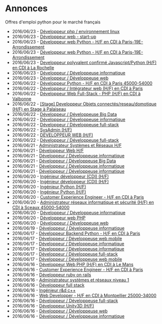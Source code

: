 # Annonces

Offres d'emploi python pour le marché français

* 2016/06/23 - [Développeur php / environnement linux](http://pyjobs.fr/job/2700/developpeur-php-environnement-linux "Développeur php / environnement linux")
* 2016/06/23 - [Développeur web - start-up](http://pyjobs.fr/job/2699/developpeur-web-start-up "Développeur web - start-up")
* 2016/06/23 - [Développeur web Python - H/F en CDI à Paris-19E-Arrondissement](http://pyjobs.fr/job/2198/developpeur-web-python-h-f-en-cdi-a-paris-19e-arrondissement "Développeur web Python - H/F en CDI à Paris-19E-Arrondissement")
* 2016/06/23 - [Développeur web Python - H/F en CDI à Paris-19E-Arrondissement](http://pyjobs.fr/job/2200/developpeur-web-python-h-f-en-cdi-a-paris-19e-arrondissement "Développeur web Python - H/F en CDI à Paris-19E-Arrondissement")
* 2016/06/23 - [Developpeur polyvalent confirmé Javascript/Python (H/F) en CDI à La Rochelle](http://pyjobs.fr/job/2199/developpeur-polyvalent-confirme-javascript-python-h-f-en-cdi-a-la-rochelle "Developpeur polyvalent confirmé Javascript/Python (H/F) en CDI à La Rochelle")
* 2016/06/23 - [Développeur / Développeuse informatique](http://pyjobs.fr/job/2201/developpeur-developpeuse-informatique "Développeur / Développeuse informatique")
* 2016/06/23 - [Développeur / Développeuse web](http://pyjobs.fr/job/2222/developpeur-developpeuse-web "Développeur / Développeuse web")
* 2016/06/22 - [Développeur Python - H/F en CDI à Paris 45000-54000](http://pyjobs.fr/job/2191/developpeur-python-h-f-en-cdi-a-paris-45000-54000 "Développeur Python - H/F en CDI à Paris 45000-54000")
* 2016/06/22 - [Développeur / Intégrateur web (H/F) en CDI à Paris](http://pyjobs.fr/job/2189/developpeur-integrateur-web-h-f-en-cdi-a-paris "Développeur / Intégrateur web (H/F) en CDI à Paris")
* 2016/06/22 - [Développeur Web Full-Stack - PHP (H/F) en CDI à Valbonne](http://pyjobs.fr/job/2190/developpeur-web-full-stack-php-h-f-en-cdi-a-valbonne "Développeur Web Full-Stack - PHP (H/F) en CDI à Valbonne")
* 2016/06/22 - [[Stage] Developpeur Objets connectés/reseau/domotique (H/F) en Stage à Palaiseau](http://pyjobs.fr/job/2187/stage-developpeur-objets-connectes-reseau-domotique-h-f-en-stage-a-palaiseau "[Stage] Developpeur Objets connectés/reseau/domotique (H/F) en Stage à Palaiseau")
* 2016/06/22 - [Développeur / Développeuse Big Data](http://pyjobs.fr/job/2192/developpeur-developpeuse-big-data "Développeur / Développeuse Big Data")
* 2016/06/22 - [Développeur / Développeuse informatique](http://pyjobs.fr/job/2195/developpeur-developpeuse-informatique "Développeur / Développeuse informatique")
* 2016/06/22 - [Développeur / Développeuse full-stack](http://pyjobs.fr/job/2186/developpeur-developpeuse-full-stack "Développeur / Développeuse full-stack")
* 2016/06/22 - [SysAdmin (H/F)](http://pyjobs.fr/job/2698/sysadmin-h-f "SysAdmin (H/F)")
* 2016/06/22 - [DÉVELOPPEUR WEB (H/F)](http://pyjobs.fr/job/2188/developpeur-web-h-f "DÉVELOPPEUR WEB (H/F)")
* 2016/06/22 - [Développeur / Développeuse full-stack](http://pyjobs.fr/job/2193/developpeur-developpeuse-full-stack "Développeur / Développeuse full-stack")
* 2016/06/21 - [Administrateur Systèmes et Réseaux H/F](http://pyjobs.fr/job/2179/administrateur-systemes-et-reseaux-h-f "Administrateur Systèmes et Réseaux H/F")
* 2016/06/21 - [Développeur Web H/F](http://pyjobs.fr/job/2180/developpeur-web-h-f "Développeur Web H/F")
* 2016/06/21 - [Développeur / Développeuse informatique](http://pyjobs.fr/job/2183/developpeur-developpeuse-informatique "Développeur / Développeuse informatique")
* 2016/06/21 - [Développeur / Développeuse Big Data](http://pyjobs.fr/job/2184/developpeur-developpeuse-big-data "Développeur / Développeuse Big Data")
* 2016/06/21 - [Développeur / Développeuse informatique](http://pyjobs.fr/job/2194/developpeur-developpeuse-informatique "Développeur / Développeuse informatique")
* 2016/06/21 - [Développeur / Développeuse informatique](http://pyjobs.fr/job/2196/developpeur-developpeuse-informatique "Développeur / Développeuse informatique")
* 2016/06/20 - [Ingénieur développeur (CDI) (H/F)](http://pyjobs.fr/job/2202/ingenieur-developpeur-cdi-h-f "Ingénieur développeur (CDI) (H/F)")
* 2016/06/20 - [Ingénieur développeur (CDI) (H/F)](http://pyjobs.fr/job/2177/ingenieur-developpeur-cdi-h-f "Ingénieur développeur (CDI) (H/F)")
* 2016/06/20 - [Ingénieur Python (H/F)](http://pyjobs.fr/job/2172/ingenieur-python-h-f "Ingénieur Python (H/F)")
* 2016/06/20 - [Ingénieur Python (H/F)](http://pyjobs.fr/job/2206/ingenieur-python-h-f "Ingénieur Python (H/F)")
* 2016/06/20 - [Customer Experience Engineer - H/F en CDI à Paris](http://pyjobs.fr/job/2171/customer-experience-engineer-h-f-en-cdi-a-paris "Customer Experience Engineer - H/F en CDI à Paris")
* 2016/06/20 - [Administrateur réseaux informatique et sécurité (H/F) en CDI à Sceaux 45000-54000](http://pyjobs.fr/job/2166/administrateur-reseaux-informatique-et-securite-h-f-en-cdi-a-sceaux-45000-54000 "Administrateur réseaux informatique et sécurité (H/F) en CDI à Sceaux 45000-54000")
* 2016/06/20 - [Développeur / Développeuse informatique](http://pyjobs.fr/job/2197/developpeur-developpeuse-informatique "Développeur / Développeuse informatique")
* 2016/06/20 - [Développeur web PHP](http://pyjobs.fr/job/2169/developpeur-web-php "Développeur web PHP")
* 2016/06/20 - [Développeur / Développeuse web](http://pyjobs.fr/job/2168/developpeur-developpeuse-web "Développeur / Développeuse web")
* 2016/06/19 - [Développeur / Développeuse informatique](http://pyjobs.fr/job/2167/developpeur-developpeuse-informatique "Développeur / Développeuse informatique")
* 2016/06/17 - [Développeur Backend Python - H/F en CDI à Paris](http://pyjobs.fr/job/2163/developpeur-backend-python-h-f-en-cdi-a-paris "Développeur Backend Python - H/F en CDI à Paris")
* 2016/06/17 - [Développeur / Développeuse web mobile](http://pyjobs.fr/job/2181/developpeur-developpeuse-web-mobile "Développeur / Développeuse web mobile")
* 2016/06/17 - [Développeur / Développeuse informatique](http://pyjobs.fr/job/2173/developpeur-developpeuse-informatique "Développeur / Développeuse informatique")
* 2016/06/17 - [Développeur / Développeuse informatique](http://pyjobs.fr/job/2175/developpeur-developpeuse-informatique "Développeur / Développeuse informatique")
* 2016/06/17 - [Développeur / Développeuse full-stack](http://pyjobs.fr/job/2164/developpeur-developpeuse-full-stack "Développeur / Développeuse full-stack")
* 2016/06/17 - [Développeur / Développeuse web mobile](http://pyjobs.fr/job/2176/developpeur-developpeuse-web-mobile "Développeur / Développeuse web mobile")
* 2016/06/16 - [Développeur Web PHP (H/F) en CDI à Le Mans](http://pyjobs.fr/job/2160/developpeur-web-php-h-f-en-cdi-a-le-mans "Développeur Web PHP (H/F) en CDI à Le Mans")
* 2016/06/16 - [Customer Experience Engineer - H/F en CDI à Paris](http://pyjobs.fr/job/2157/customer-experience-engineer-h-f-en-cdi-a-paris "Customer Experience Engineer - H/F en CDI à Paris")
* 2016/06/16 - [Développeur ruby on rails](http://pyjobs.fr/job/2152/developpeur-ruby-on-rails "Développeur ruby on rails")
* 2016/06/16 - [Administrateur systèmes et réseaux niveau 1](http://pyjobs.fr/job/2153/administrateur-systemes-et-reseaux-niveau-1 "Administrateur systèmes et réseaux niveau 1")
* 2016/06/16 - [Développeur full stack](http://pyjobs.fr/job/2150/developpeur-full-stack "Développeur full stack")
* 2016/06/16 - [Ingénieur r&d c++](http://pyjobs.fr/job/2151/ingenieur-r-d-c "Ingénieur r&d c++")
* 2016/06/16 - [Web Developper - H/F en CDI à Montpellier 25000-34000](http://pyjobs.fr/job/2154/web-developper-h-f-en-cdi-a-montpellier-25000-34000 "Web Developper - H/F en CDI à Montpellier 25000-34000")
* 2016/06/16 - [Développeur / Développeuse full-stack](http://pyjobs.fr/job/2182/developpeur-developpeuse-full-stack "Développeur / Développeuse full-stack")
* 2016/06/16 - [Développeur Unity3D (H/F)](http://pyjobs.fr/job/2162/developpeur-unity3d-h-f "Développeur Unity3D (H/F)")
* 2016/06/16 - [Développeur / Développeuse web](http://pyjobs.fr/job/2170/developpeur-developpeuse-web "Développeur / Développeuse web")
* 2016/06/16 - [Développeur / Développeuse informatique](http://pyjobs.fr/job/2165/developpeur-developpeuse-informatique "Développeur / Développeuse informatique")

